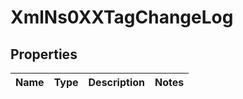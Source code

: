 
# XmlNs0XXTagChangeLog

## Properties
Name | Type | Description | Notes
------------ | ------------- | ------------- | -------------




